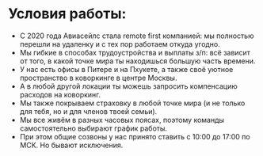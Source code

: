 # Условия работы:

- С 2020 года Авиасейлс стала remote first компанией: мы полностью перешли на удаленку и с тех пор работаем откуда угодно.
- Мы гибкие в способах трудоустройства и выплаты з/п: всё зависит от того, в какой точке мира ты находишься большую часть времени.
- У нас есть офисы в Питере и на Пхукете, а также своё уютное пространство в коворкинге в центре Москвы. 
- А в любой другой локации ты можешь запросить компенсацию расходов на коворкинг. 
- Мы также покрываем страховку в любой точке мира (и не только для тебя, но и для членов твоей семьи). 
- Мы все живём в разных часовых поясах, поэтому команды самостоятельно выбирают график работы. 
- При этом общие созвоны у нас принято ставить с 10:00 до 17:00 по МСК. Но бывают исключения. 